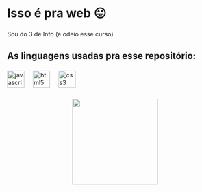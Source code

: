 <h1 align="left">Isso é pra web 😛</h1>

###

<p align="left">Sou do 3 de Info (e odeio esse curso)</p>

###

###

<h2 align="left">As linguagens usadas pra esse repositório:</h2>

###

<div align="left">
  <img src="https://cdn.jsdelivr.net/gh/devicons/devicon/icons/javascript/javascript-original.svg" height="40" alt="javascript logo"  />
  <img width="12" />
  <img src="https://cdn.jsdelivr.net/gh/devicons/devicon/icons/html5/html5-original.svg" height="40" alt="html5 logo"  />
  <img width="12" />
  <img src="https://cdn.jsdelivr.net/gh/devicons/devicon/icons/css3/css3-original.svg" height="40" alt="css3 logo"  />
</div>

###

<div align="center">
  <img height="200" src="https://i.pinimg.com/originals/c8/e1/57/c8e15787a56cba7278146d79c93fd7bc.gif"  />
</div>

###
